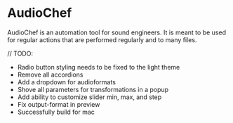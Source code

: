 # AudioChef

AudioChef is an automation tool for sound engineers. It is meant to be used for regular actions that are performed regularly and to many files.

// TODO:
* Radio button styling needs to be fixed to the light theme
* Remove all accordions
* Add a dropdown for audioformats
* Shove all parameters for transformations in a popup
* Add ability to customize slider min, max, and step
* Fix output-format in preview
* Successfully build for mac